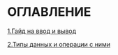 # ОГЛАВЛЕНИЕ

[1.Гайд на ввод и вывод](./in-out.md)

[2.Типы данных и операции с ними](./types-in-py.md)
